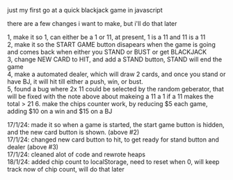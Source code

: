 just my first go at a quick blackjack game in javascript

there are a few changes i want to make, but i'll do that later

1, make it so 1, can either be a 1 or 11, at present, 1 is a 11 and 11 is a 11<br>
2, make it so the START GAME button disapears when the game is going and comes back when either you STAND or BUST or get BLACKJACK<br>
3, change NEW CARD to HIT, and add a STAND button, STAND will end the game<br>
4, make a automated dealer, which will draw 2 cards, and once you stand or have BJ, it will hit till either a push, win, or bust.<br>
5, found a bug where 2x 11 could be selected by the random geberator, that will be fixed with the note above about makeing a 11 a 1 if a 11 makes the total > 21
6. make the chips counter work, by reducing $5 each game, adding $10 on a win and $15 on a BJ

17/1/24: made it so when a game is started, the start game button is hidden, and the new card button is shown. (above #2)<br>
17/1/24: changed new card button to hit, to get ready for stand button and dealer (above #3)<br>
17/1/24: cleaned alot of code and rewrote heaps<br>
18/1/24: added chip count to localStorage, need to reset when 0, will keep track now of chip count, will do that later<br>